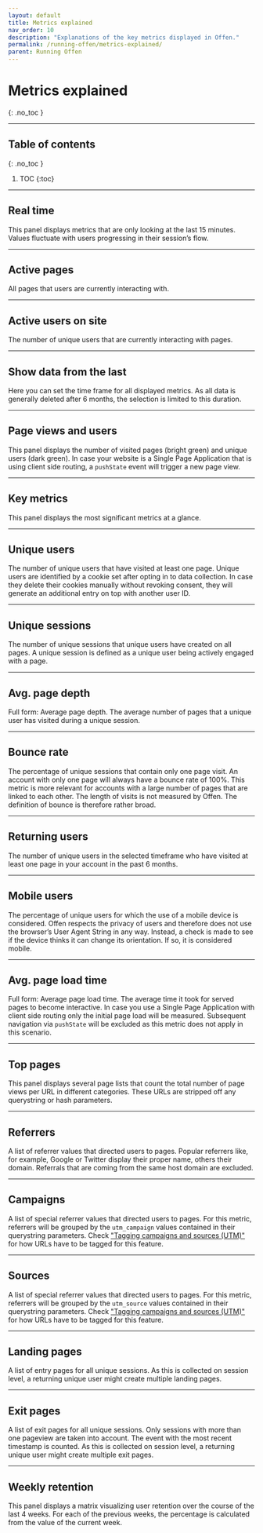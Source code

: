 ```yaml
---
layout: default
title: Metrics explained
nav_order: 10
description: "Explanations of the key metrics displayed in Offen."
permalink: /running-offen/metrics-explained/
parent: Running Offen
---
```


<!--
Copyright 2020 - Offen Authors <hioffen@posteo.de>
SPDX-License-Identifier: Apache-2.0
-->

# Metrics explained
{: .no_toc }

---

## Table of contents
{: .no_toc }

1. TOC
{:toc}

---

## Real time

This panel displays metrics that are only looking at the last 15 minutes. Values fluctuate with users progressing in their session’s flow.

---

## Active pages

All pages that users are currently interacting with.

---

## Active users on site

The number of unique users that are currently interacting with pages.

---

## Show data from the last

Here you can set the time frame for all displayed metrics. As all data is generally deleted after 6 months, the selection is limited to this duration.

---

## Page views and users

This panel displays the number of visited pages (bright green) and unique users (dark green). In case your website is a Single Page Application that is using client side routing, a `pushState` event will trigger a new page view.

---

## Key metrics

This panel displays the most significant metrics at a glance.

---

## Unique users

The number of unique users that have visited at least one page. Unique users are identified by a cookie set after opting in to data collection. In case they delete their cookies manually without revoking consent, they will generate an additional entry on top with another user ID.

---

## Unique sessions

The number of unique sessions that unique users have created on all pages. A unique session is defined as a unique user being actively engaged with a page.

---

## Avg. page depth

Full form: Average page depth. The average number of pages that a unique user has visited during a unique session.

---

## Bounce rate

The percentage of unique sessions that contain only one page visit. An account with only one page will always have a bounce rate of 100%. This metric is more relevant for accounts with a large number of pages that are linked to each other. The length of visits is not measured by Offen. The definition of bounce is therefore rather broad.

---

## Returning users

The number of unique users in the selected timeframe who have visited at least one page in your account in the past 6 months.

---

## Mobile users

The percentage of unique users for which the use of a mobile device is considered. Offen respects the privacy of users and therefore does not use the browser’s User Agent String in any way. Instead, a check is made to see if the device thinks it can change its orientation. If so, it is considered mobile.

---

## Avg. page load time

Full form: Average page load time. The average time it took for served pages to become interactive. In case you use a Single Page Application with client side routing only the initial page load will be measured. Subsequent navigation via `pushState` will be excluded as this metric does not apply in this scenario.

---

## Top pages

This panel displays several page lists that count the total number of page views per URL in different categories. These URLs are stripped off any querystring or hash parameters.

---

## Referrers

A list of referrer values that directed users to pages. Popular referrers like, for example, Google or Twitter display their proper name, others their domain. Referrals that are coming from the same host domain are excluded.

---

## Campaigns

A list of special referrer values that directed users to pages. For this metric, referrers will be grouped by the `utm_campaign` values contained in their querystring parameters. Check ["Tagging campaigns and sources (UTM)"][campaigns sources] for how URLs have to be tagged for this feature.

---

## Sources

A list of special referrer values that directed users to pages. For this metric, referrers will be grouped by the `utm_source` values contained in their querystring parameters. Check ["Tagging campaigns and sources (UTM)"][campaigns sources] for how URLs have to be tagged for this feature.

---

## Landing pages

A list of entry pages for all unique sessions. As this is collected on session level, a returning unique user might create multiple landing pages.

---

## Exit pages

A list of exit pages for all unique sessions. Only sessions with more than one pageview are taken into account. The event with the most recent timestamp is counted. As this is collected on session level, a returning unique user might create multiple exit pages.

---

## Weekly retention

This panel displays a matrix visualizing user retention over the course of the last 4 weeks. For each of the previous weeks, the percentage is calculated from the value of the current week.

[campaigns sources]: /running-offen/campaigns-sources/

